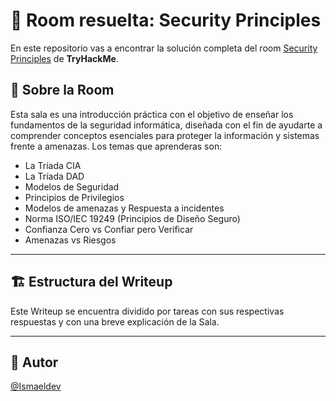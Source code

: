 # 🚪 Room resuelta: Security Principles
En este repositorio vas a encontrar la solución completa del room [Security Principles](https://tryhackme.com/room/securityprinciples) de **TryHackMe**.

## 📝 Sobre la Room
Esta sala es una introducción práctica con el objetivo de enseñar los fundamentos de la seguridad informática, diseñada con el fin de ayudarte a comprender conceptos esenciales para proteger la información y sistemas frente a amenazas. Los temas que aprenderas son:
- La Tríada CIA
- La Tríada DAD
- Modelos de Seguridad
- Principios de Privilegios
- Modelos de amenazas y Respuesta a incidentes
- Norma ISO/IEC 19249 (Principios de Diseño Seguro)
- Confianza Cero vs Confiar pero Verificar
- Amenazas vs Riesgos

---

## 🏗️ Estructura del Writeup
Este Writeup se encuentra dividido por tareas con sus respectivas respuestas y con una breve explicación de la Sala.

---

## 🥷 Autor
[@Ismaeldev](https://www.ismaeldev.com/)
